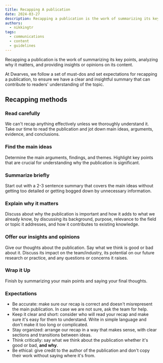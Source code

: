 ```yaml
---
title: Recapping A publication
date: 2024-03-27
description: Recapping a publication is the work of summarizing its key points, analyzing why it matters, and providing insights or opinions on its content. At Dwarves, we follow a set of must-dos and set expectations for recapping a publication, to ensure we have a clear and insightful summary that can contribute to readers' understanding of the topic.
authors:
  - nikkingtr
tags:
  - communications
  - content
  - guidelines
---
```


Recapping a publication is the work of summarizing its key points, analyzing why it matters, and providing insights or opinions on its content.

At Dwarves, we follow a set of must-dos and set expectations for recapping a publication, to ensure we have a clear and insightful summary that can contribute to readers' understanding of the topic.

## Recapping methods

### Read carefully

We can't recap anything effectively unless we thoroughly understand it. Take our time to read the publication and jot down main ideas, arguments, evidence, and conclusions.

### Find the main ideas

Determine the main arguments, findings, and themes. Highlight key points that are crucial for understanding why the publication is significant.

### Summarize briefly

Start out with a 2-3 sentence summary that covers the main ideas without getting too detailed or getting bogged down by unnecessary information.

### Explain why it matters

Discuss about why the publication is important and how it adds to what we already know, by discussing its background, purpose, relevance to the field or topic it addresses, and how it contributes to existing knowledge.

### Offer our insights and opinions

Give our thoughts about the publication. Say what we think is good or bad about it.
Discuss its impact on the team/industry, its potential on our future research or practice, and any questions or concerns it raises.

### Wrap it Up

Finish by summarizing your main points and saying your final thoughts.

### Expectations

- Be accurate: make sure our recap is correct and doesn't misrepresent the main publication. In case we are not sure, ask the team for help.
- Keep it clear and short: consider who will read your recap and make sure it's easy for them to understand. Write in simple language and don't make it too long or complicated.
- Stay organized: arrange our recap in a way that makes sense, with clear sections and transitions between ideas.
- Think critically: say what we think about the publication whether it's good or bad, **and why**.
- Be ethical: give credit to the author of the publication and don't copy their work without saying where it's from.
